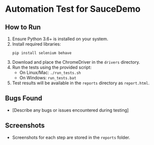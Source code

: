 # Automation Test for SauceDemo

## How to Run

1. Ensure Python 3.6+ is installed on your system.
2. Install required libraries:
   ```
   pip install selenium behave
   ```
3. Download and place the ChromeDriver in the `drivers` directory.
4. Run the tests using the provided script:
   - On Linux/Mac: `./run_tests.sh`
   - On Windows: `run_tests.bat`
5. Test results will be available in the `reports` directory as `report.html`.

## Bugs Found
- [Describe any bugs or issues encountered during testing]

## Screenshots
- Screenshots for each step are stored in the `reports` folder.
